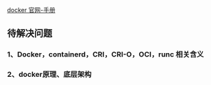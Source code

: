 
[docker 官网-手册](https://docs.docker.com/manuals/)

## 待解决问题

### 1、Docker，containerd，CRI，CRI-O，OCI，runc 相关含义

### 2、docker原理、底层架构